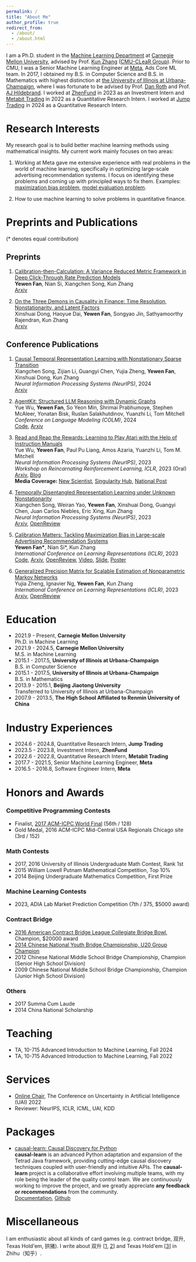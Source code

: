 ```yaml
---
permalink: /
title: "About Me"
author_profile: true
redirect_from: 
  - /about/
  - /about.html
---
```


I am a Ph.D. student in the [Machine Learning Department](https://www.ml.cmu.edu/) at [Carnegie Mellon University](https://www.cmu.edu/), advised by Prof. [Kun Zhang](https://www.andrew.cmu.edu/user/kunz1/) ([CMU-CLeaR Group](https://www.cmu.edu/dietrich/causality/)). Prior to CMU, I was a Senior Machine Learning Engineer at [Meta](https://about.facebook.com/), Ads Core ML team. In 2017, I obtained my B.S. in Computer Science and B.S. in Mathematics with highest distinction at [the University of Illinois at Urbana-Champaign](https://illinois.edu/), where I was fortunate to be advised by Prof. [Dan Roth](https://www.cis.upenn.edu/~danroth/) and Prof. [AJ Hildebrand](https://math.illinois.edu/directory/profile/ajh). I worked at [ZhenFund](https://en.zhenfund.com/) in 2023 as an Investment Intern and [Metabit Trading](https://www.metabit-trading.com/home) in 2022 as a Quantitative Research Intern. I worked at [Jump Trading](https://www.jumptrading.com/) in 2024 as a Quantitative Research Intern.

Research Interests
======
My research goal is to build better machine learning methods using mathematical insights. My current work mainly focuses on two areas:

1. Working at Meta gave me extensive experience with real problems in the world of machine learning, specifically in optimizing large-scale advertising recommendation systems. I focus on identifying these problems and coming up with principled ways to fix them. Examples: [maximization bias problem](https://arxiv.org/abs/2205.09809), [model evaluation problem](https://arxiv.org/abs/2401.16692).

2. How to use machine learning to solve problems in quantitative finance.

Preprints and Publications
======
(* denotes equal contribution)

## Preprints

1. [Calibration-then-Calculation: A Variance Reduced Metric Framework in Deep Click-Through Rate Prediction Models](http://arxiv.org/abs/2401.16692)  
**Yewen Fan**, Nian Si, Xiangchen Song, Kun Zhang  
[Arxiv](http://arxiv.org/abs/2401.16692)

1. [On the Three Demons in Causality in Finance: Time Resolution, Nonstationarity, and Latent Factors](https://arxiv.org/abs/2401.05414)  
Xinshuai Dong, Haoyue Dai, **Yewen Fan**, Songyao Jin, Sathyamoorthy Rajendran, Kun Zhang  
[Arxiv](https://arxiv.org/abs/2401.05414)

## Conference Publications

1. [Causal Temporal Representation Learning with Nonstationary Sparse Transition](https://arxiv.org/abs/2409.03142)  
Xiangchen Song, Zijian Li, Guangyi Chen, Yujia Zheng, **Yewen Fan**, Xinshuai Dong, Kun Zhang  
*Neural Information Processing Systems (NeurIPS)*, 2024  
[Arxiv](https://arxiv.org/abs/2409.03142)

1. [AgentKit: Structured LLM Reasoning with Dynamic Graphs](https://arxiv.org/abs/2404.11483)  
Yue Wu, **Yewen Fan**, So Yeon Min, Shrimai Prabhumoye, Stephen McAleer, Yonatan Bisk, Ruslan Salakhutdinov, Yuanzhi Li, Tom Mitchell  
*Conference on Language Modeling (COLM)*, 2024  
[Code](https://github.com/Holmeswww/AgentKit), [Arxiv](https://arxiv.org/abs/2404.11483)

1. [Read and Reap the Rewards: Learning to Play Atari with the Help of Instruction Manuals](https://arxiv.org/abs/2302.04449)  
Yue Wu, **Yewen Fan**, Paul Pu Liang, Amos Azaria, Yuanzhi Li, Tom M. Mitchell  
*Neural Information Processing Systems (NeurIPS)*, 2023  
*Workshop on Reincarnating Reinforcement Learning, ICLR*, 2023 (Oral)  
[Arxiv](https://arxiv.org/abs/2302.04449), [Blog](https://www.yuewu.ml/projects/2023-RnR/)  
**Media Coverage:** [New Scientist](https://www.newscientist.com/article/2358953-ai-masters-video-game-6000-times-faster-by-reading-the-instructions/), [Singularity Hub](https://singularityhub.com/2023/03/10/an-ai-learned-to-play-atari-6000-times-faster-by-reading-the-instructions/), [National Post](https://nationalpost.com/news/world/ai-gamers-benefit-from-reading-the-instruction-manual-first)

1. [Temporally Disentangled Representation Learning under Unknown Nonstationarity](https://arxiv.org/abs/2310.18615)  
Xiangchen Song, Weiran Yao, **Yewen Fan**, Xinshuai Dong, Guangyi Chen, Juan Carlos Niebles, Eric Xing, Kun Zhang  
*Neural Information Processing Systems (NeurIPS)*, 2023  
[Arxiv](https://arxiv.org/abs/2310.18615), [OpenReview](https://openreview.net/forum?id=V8GHCGYLkf)

1. [Calibration Matters: Tackling Maximization Bias in Large-scale Advertising Recommendation Systems](https://arxiv.org/abs/2205.09809)  
**Yewen Fan\***, Nian Si\*, Kun Zhang  
*International Conference on Learning Representations (ICLR)*, 2023  
[Code](https://github.com/tofuwen/VAD), [Arxiv](https://arxiv.org/abs/2205.09809), [OpenReview](https://openreview.net/forum?id=wzlWiO_WY4), [Video](https://recorder-v3.slideslive.com/#/share?share=80356&s=78f10ea0-d9e3-423e-ab9d-4509167e3bcb), [Slide](https://docs.google.com/presentation/d/1tTG27e0rgwKs29RHT8tuQB8wHST3ou3VcWsIVJ7Q0g4/edit?usp=sharing), [Poster](https://drive.google.com/file/d/15dHPoGIlJGVRCv-RbLZLjCbp7JBDqvDu/view?usp=sharing)

1. [Generalized Precision Matrix for Scalable Estimation of Nonparametric Markov Networks](https://arxiv.org/abs/2305.11379)  
Yujia Zheng, Ignavier Ng, **Yewen Fan**, Kun Zhang  
*International Conference on Learning Representations (ICLR)*, 2023  
[Arxiv](https://arxiv.org/abs/2305.11379), [OpenReview](https://openreview.net/forum?id=qBvBycTqVJ)

Education
======
- 2021.9 - Present, **Carnegie Mellon University**  
Ph.D. in Machine Learning
- 2021.9 - 2024.5, **Carnegie Mellon University**  
M.S. in Machine Learning
- 2015.1 - 2017.5, **University of Illinois at Urbana-Champaign**  
B.S. in Computer Science
- 2015.1 - 2017.5, **University of Illinois at Urbana-Champaign**  
B.S. in Mathematics
- 2013.9 - 2015.1, **Beijing Jiaotong University**  
Transferred to University of Illinois at Urbana-Champaign
- 2007.9 - 2013.5, **The High School Affiliated to Renmin University of China**  

Industry Experiences
======
- 2024.6 - 2024.8, Quantitative Research Intern, **Jump Trading**
- 2023.5 - 2023.8, Investment Intern, **ZhenFund**
- 2022.6 - 2022.8, Quantitative Research Intern, **Metabit Trading**
- 2017.7 - 2021.5, Senior Machine Learning Engineer, **Meta**
- 2016.5 - 2016.8, Software Engineer Intern, **Meta**  

Honors and Awards
======
### Competitive Programming Contests
- Finalist, [2017 ACM-ICPC World Final](https://cs.illinois.edu/news/cs-illinois-team-tests-problem-solving-skills-icpc-2017) (56th / 128)
- Gold Medal, 2016 ACM-ICPC Mid-Central USA Regionals Chicago site (3rd / 152)

### Math Contests
- 2017, 2016 University of Illinois Undergraduate Math Contest, Rank 1st
- 2015 William Lowell Putnam Mathematical Competition, Top 10%
- 2014 Beijing Undergraduate Mathematics Competition, First Prize

### Machine Learning Contests
- 2023, ADIA Lab Market Prediction Competition (7th / 375, $5000 award)

### Contract Bridge
- [2016 American Contract Bridge League Collegiate Bridge Bowl](https://en.wikipedia.org/wiki/North_American_Collegiate_Bridge_Championship), Champion, $20000 award
- [2014 Chinese National Youth Bridge Championship, U20 Group Champion](http://www.bblabc.com/template/news/newsView.do?newsId=efc3433f4515f49b01452245d767000b&nowDate=2014-4-2&channel=newMessages)
- 2012 Chinese National Middle School Bridge Championship, Champion (Senior High School Division)
- 2009 Chinese National Middle School Bridge Championship, Champion (Junior High School Division)

### Others
- 2017 Summa Cum Laude
- 2014 China National Scholarship


Teaching
======
- TA, 10-715 Advanced Introduction to Machine Learning, Fall 2024
- TA, 10-715 Advanced Introduction to Machine Learning, Fall 2022

Services
======
- [Online Chair](https://www.auai.org/uai2022/organizing_committee), The Conference on Uncertainty in Artificial Intelligence (UAI) 2022
- Reviewer: NeurIPS, ICLR, ICML, UAI, KDD


Packages
======
- [causal-learn: Causal Discovery for Python](https://github.com/py-why/causal-learn)  
**causal-learn** is an advanced Python adaptation and expansion of the Tetrad Java framework, providing cutting-edge causal discovery techniques coupled with user-friendly and intuitive APIs. The **causal-learn** project is a collaborative effort involving multiple teams, with my role being the leader of the quality control team. We are continuously working to improve the project, and we greatly appreciate **any feedback or recommendations** from the community.  
[Documentation](https://causal-learn.readthedocs.io/en/latest/), [Github](https://github.com/py-why/causal-learn)


Miscellaneous
======
I am enthusiastic about all kinds of card games (e.g. contract bridge, 双升, Texas Hold'em, 拱猪). I write about 双升 \[[1](https://zhuanlan.zhihu.com/p/384797194), [2](https://www.zhihu.com/question/20721762/answer/333549789)\] and Texas Hold'em \[[3](https://zhuanlan.zhihu.com/p/671906624)\]  in Zhihu（知乎）.
